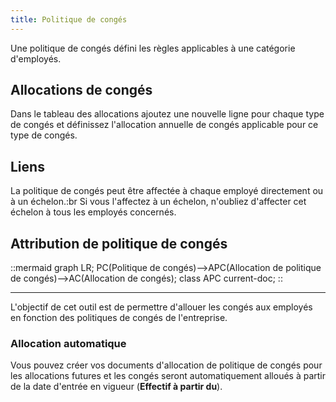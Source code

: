 ```yaml
---
title: Politique de congés
---
```


Une politique de congés défini les règles applicables à une catégorie d'employés.

## Allocations de congés

Dans le tableau des allocations ajoutez une nouvelle ligne pour chaque type de congés et définissez l'allocation annuelle de congés applicable pour ce type de congés.

## Liens

La politique de congés peut être affectée à chaque employé directement ou à un échelon.\:br
Si vous l'affectez à un échelon, n'oubliez d'affecter cet échelon à tous les employés concernés.

## Attribution de politique de congés

::mermaid
graph LR;
PC(Politique de congés)-->APC(Allocation de politique de congés)-->AC(Allocation de congés);
class APC current-doc;
::

---

L'objectif de cet outil est de permettre d'allouer les congés aux employés en fonction des politiques de congés de l'entreprise.

### Allocation automatique

Vous pouvez créer vos documents d'allocation de politique de congés pour les allocations futures et les congés seront automatiquement alloués à partir de la date d'entrée en vigueur (**Effectif à partir du**).
